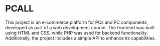 # PCALL
This project is an e-commerce platform for PCs and PC components, developed as part of a web development course. The frontend was built using HTML and CSS, while PHP was used for backend functionality. Additionally, the project includes a simple API to enhance its capabilities.
